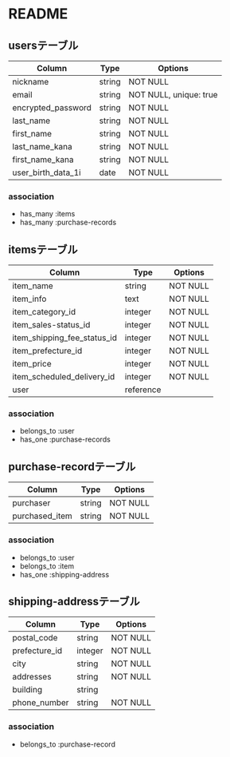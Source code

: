 # README

## usersテーブル

| Column                  | Type     | Options                   |
| ----------------------- | -------- | ------------------------- |
| nickname                | string   | NOT NULL                  |
| email                   | string   | NOT NULL, unique: true    |
| encrypted_password      | string   | NOT NULL                  |
| last_name               | string   | NOT NULL                  |
| first_name              | string   | NOT NULL                  |
| last_name_kana          | string   | NOT NULL                  |
| first_name_kana         | string   | NOT NULL                  |
| user_birth_data_1i      | date     | NOT NULL                  |

### association

- has_many :items
- has_many :purchase-records

## itemsテーブル

| Column                      | Type      | Options    |
| --------------------------- | --------- | -----------|
| item_name                   | string    | NOT NULL   |
| item_info                   | text      | NOT NULL   |
| item_category_id            | integer   | NOT NULL   |
| item_sales-status_id        | integer   | NOT NULL   |
| item_shipping_fee_status_id | integer   | NOT NULL   |
| item_prefecture_id          | integer   | NOT NULL   |
| item_price                  | integer   | NOT NULL   |
| item_scheduled_delivery_id  | integer   | NOT NULL   |
| user                        | reference |            |

### association

- belongs_to :user
- has_one    :purchase-records


## purchase-recordテーブル

| Column              | Type      | Options      |
| --------------------| ----------|--------------|
| purchaser           | string    | NOT NULL     |
| purchased_item      | string    | NOT NULL     |


### association

- belongs_to :user
- belongs_to :item
- has_one    :shipping-address


## shipping-addressテーブル

| Column        | Type     | Options     |
| ------------- | -------- | ----------- |
| postal_code   | string   | NOT NULL    |
| prefecture_id | integer  | NOT NULL    |
| city          | string   | NOT NULL    |
| addresses     | string   | NOT NULL    |
| building      | string   |             |
| phone_number  | string   | NOT NULL    |

### association

- belongs_to :purchase-record